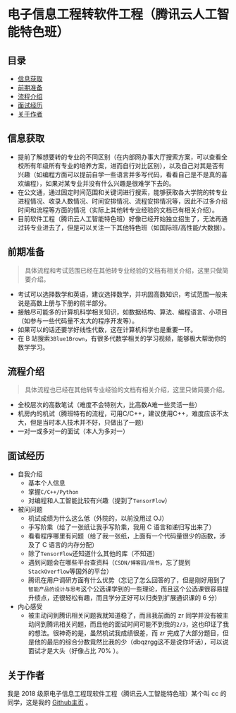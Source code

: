 # 电子信息工程转软件工程（腾讯云人工智能特色班）

## 目录
- [信息获取](#信息获取)
- [前期准备](#前期准备)
- [流程介绍](#流程介绍)
- [面试经历](#面试经历)
- [关于作者](#关于作者)

## 信息获取

- 提前了解想要转的专业的不同区别（在内部网办事大厅搜索方案，可以查看全校所有年级所有专业的培养方案，进而自行对比区别），以及自己对其是否有兴趣（如编程方面可以提前自学一些语言并多写代码，看看自己是不是真的喜欢编程），如果对某专业并没有什么兴趣是很难学下去的。
- 在公文通，通过固定时间范围和关键词进行搜索，能够获取各大学院的转专业进程情况、收录人数情况、时间安排情况、流程安排情况等，因此不过多介绍时间和流程等方面的情况（实际上其他转专业经验的文档已有相关介绍）。
- 目前软件工程（腾讯云人工智能特色班）好像已经开始独立招生了，无法再通过转专业进去了，但是可以关注一下其他特色班（如国际班/高性能/大数据）。

## 前期准备

> 具体流程和考试范围已经在其他转专业经验的文档有相关介绍，这里只做简要介绍。

- 考试可以选择数学和英语，建议选择数学，并巩固高数知识，考试范围一般来说是高数上册与下册的前半部分。
- 接触尽可能多的计算机科学相关知识，如数据结构、算法、编程语言、小项目（如参与一些代码量不太大的程序开发等）。
- 如果可以的话还要学好线性代数，这在计算机科学也是重要一环。
- 在 B 站搜索`3Blue1Brown`，有很多代数学相关的学习视频，能够极大帮助你的数学学习。

## 流程介绍

> 具体流程也已经在其他转专业经验的文档有相关介绍，这里只做简要介绍。

- 全校层次的高数笔试（难度不会特别大，比高数A难一些灵活一些）
- 机房内的机试（腾班特有的流程，可用C/C++，建议使用C++，难度应该不太大，但是当时本人技术并不好，只做出了一题）
- 一对一或多对一的面试（本人为多对一）

## 面试经历

- 自我介绍
  - 基本个人信息
  - 掌握`C/C++/Python`
  - 对编程和人工智能比较有兴趣（提到了`TensorFlow`）
- 被问问题
  - 机试成绩为什么这么低（外院的，以前没用过 OJ）
  - 手写阶乘（给了一张纸让我手写阶乘，我用 C 语言和递归写出来了）
  - 看看程序哪里有问题（给了我一张纸，上面有一个代码量很少的函数，涉及了 C 语言的内存分配）
  - 除了`TensorFlow`还知道什么其他的库（不知道）
  - 遇到问题会在哪些平台查资料（`CSDN/博客园/简书`，忘了提到`StackOverflow`等国外的平台）
  - 腾讯在用户调研方面有什么优势（忘记了怎么回答的了，但是刚好用到了`智能产品的设计与思考`这个公选课学到的一些理论，而且这个公选课很容易提升绩点，还很轻松有趣，而且学分正好可以归类到扩展通识课的 6 分）
- 内心感受
  - 被主动问到腾讯相关问题我就知道稳了，而且我前面的 zr 同学并没有被主动问到腾讯相关问题，而且他的面试时间可能不到我的`2/3`，这也印证了我的想法。很神奇的是，虽然机试我成绩很差，而 zr 完成了大部分题目，但是他的最后的综合分数竟然比我的少（dbqzrgg这不是说你坏话），可以说面试才是大头（好像占比 70% ）。

## 关于作者

我是 2018 级原电子信息工程现软件工程（腾讯云人工智能特色班）某个叫 cc 的同学，这是我的 [Github主页](https://github.com/kalila-cc/HOME) 。
